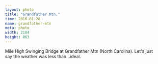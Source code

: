 ```yaml
---
layout: photo
title: "Grandfather Mtn."
time: 2016-01-28
name: grandfather-mtn
meta: photo
width: 2184
height: 863
---
```


Mile High Swinging Bridge at Grandfather Mtn (North Carolina). Let's just say the weather was less than...ideal.